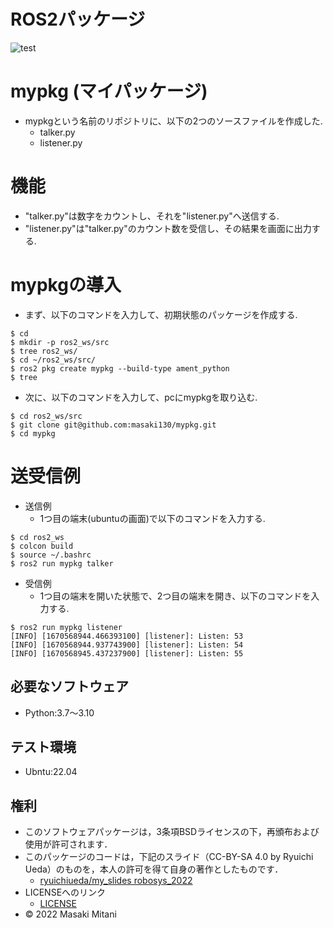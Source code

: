 # ROS2パッケージ
![test](https://github.com/masaki130/mypkg/actions/workflows/test.yml/badge.svg)

# mypkg (マイパッケージ)
* mypkgという名前のリポジトリに、以下の2つのソースファイルを作成した.
  * talker.py
  * listener.py

# 機能
* "talker.py"は数字をカウントし、それを"listener.py"へ送信する.
* "listener.py"は"talker.py"のカウント数を受信し、その結果を画面に出力する.

# mypkgの導入
* まず、以下のコマンドを入力して、初期状態のパッケージを作成する.
```
$ cd
$ mkdir -p ros2_ws/src
$ tree ros2_ws/
$ cd ~/ros2_ws/src/
$ ros2 pkg create mypkg --build-type ament_python
$ tree
```

* 次に、以下のコマンドを入力して、pcにmypkgを取り込む.
```
$ cd ros2_ws/src
$ git clone git@github.com:masaki130/mypkg.git
$ cd mypkg 
```
# 送受信例
* 送信例
  * 1つ目の端末(ubuntuの画面)で以下のコマンドを入力する.
```
$ cd ros2_ws
$ colcon build
$ source ~/.bashrc
$ ros2 run mypkg talker
```

* 受信例
  * 1つ目の端末を開いた状態で、2つ目の端末を開き、以下のコマンドを入力する.
```
$ ros2 run mypkg listener
[INFO] [1670568944.466393100] [listener]: Listen: 53
[INFO] [1670568944.937743900] [listener]: Listen: 54
[INFO] [1670568945.437237900] [listener]: Listen: 55
```

## 必要なソフトウェア
* Python:3.7～3.10

## テスト環境
* Ubntu:22.04

## 権利
* このソフトウェアパッケージは，3条項BSDライセンスの下，再頒布および使用が許可されます．
* このパッケージのコードは，下記のスライド（CC-BY-SA 4.0 by Ryuichi Ueda）のものを，本人の許可を得て自身の著作としたものです．
    * [ryuichiueda/my_slides robosys_2022](https://github.com/ryuichiueda/my_slides/tree/master/robosys_2022)
* LICENSEへのリンク
    * [LICENSE](https://github.com/masaki130/ros2_2022/blob/main/LICENSE)
* © 2022 Masaki Mitani
